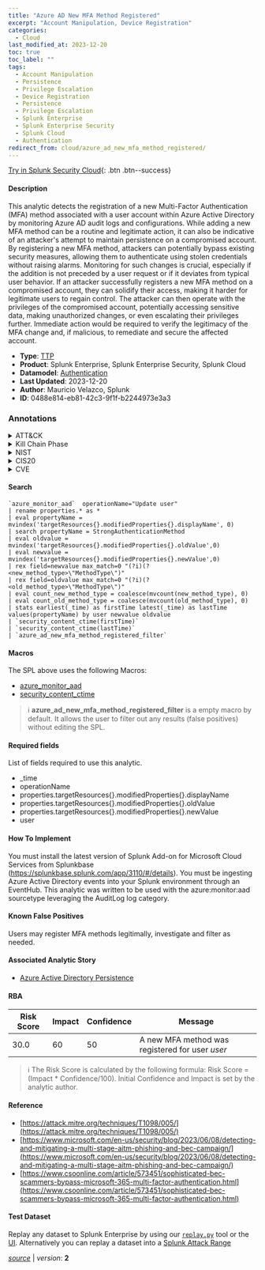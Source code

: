 ```yaml
---
title: "Azure AD New MFA Method Registered"
excerpt: "Account Manipulation, Device Registration"
categories:
  - Cloud
last_modified_at: 2023-12-20
toc: true
toc_label: ""
tags:
  - Account Manipulation
  - Persistence
  - Privilege Escalation
  - Device Registration
  - Persistence
  - Privilege Escalation
  - Splunk Enterprise
  - Splunk Enterprise Security
  - Splunk Cloud
  - Authentication
redirect_from: cloud/azure_ad_new_mfa_method_registered/
---
```




[Try in Splunk Security Cloud](https://www.splunk.com/en_us/cyber-security.html){: .btn .btn--success}

#### Description

This analytic detects the registration of a new Multi-Factor Authentication (MFA) method associated with a user account within Azure Active Directory by monitoring Azure AD audit logs and configurations. While adding a new MFA method can be a routine and legitimate action, it can also be indicative of an attacker&#39;s attempt to maintain persistence on a compromised account. By registering a new MFA method, attackers can potentially bypass existing security measures, allowing them to authenticate using stolen credentials without raising alarms. Monitoring for such changes is crucial, especially if the addition is not preceded by a user request or if it deviates from typical user behavior. If an attacker successfully registers a new MFA method on a compromised account, they can solidify their access, making it harder for legitimate users to regain control. The attacker can then operate with the privileges of the compromised account, potentially accessing sensitive data, making unauthorized changes, or even escalating their privileges further. Immediate action would be required to verify the legitimacy of the MFA change and, if malicious, to remediate and secure the affected account.

- **Type**: [TTP](https://github.com/splunk/security_content/wiki/Detection-Analytic-Types)
- **Product**: Splunk Enterprise, Splunk Enterprise Security, Splunk Cloud
- **Datamodel**: [Authentication](https://docs.splunk.com/Documentation/CIM/latest/User/Authentication)
- **Last Updated**: 2023-12-20
- **Author**: Mauricio Velazco, Splunk
- **ID**: 0488e814-eb81-42c3-9f1f-b2244973e3a3

### Annotations
<details>
  <summary>ATT&CK</summary>

<div markdown="1">

#### [ATT&CK](https://attack.mitre.org/)

| ID          | Technique   | Tactic         |
| ----------- | ----------- |--------------- |
| [T1098](https://attack.mitre.org/techniques/T1098/) | Account Manipulation | Persistence, Privilege Escalation |

| [T1098.005](https://attack.mitre.org/techniques/T1098/005/) | Device Registration | Persistence, Privilege Escalation |

</div>
</details>


<details>
  <summary>Kill Chain Phase</summary>

<div markdown="1">

* Installation
* Exploitation


</div>
</details>


<details>
  <summary>NIST</summary>

<div markdown="1">

* DE.CM



</div>
</details>

<details>
  <summary>CIS20</summary>

<div markdown="1">

* CIS 10



</div>
</details>

<details>
  <summary>CVE</summary>

<div markdown="1">


</div>
</details>


#### Search

```
`azure_monitor_aad`  operationName="Update user" 
| rename properties.* as *  
| eval propertyName = mvindex('targetResources{}.modifiedProperties{}.displayName', 0) 
| search propertyName = StrongAuthenticationMethod 
| eval oldvalue = mvindex('targetResources{}.modifiedProperties{}.oldValue',0) 
| eval newvalue = mvindex('targetResources{}.modifiedProperties{}.newValue',0) 
| rex field=newvalue max_match=0 "(?i)(?<new_method_type>\"MethodType\")" 
| rex field=oldvalue max_match=0 "(?i)(?<old_method_type>\"MethodType\")" 
| eval count_new_method_type = coalesce(mvcount(new_method_type), 0) 
| eval count_old_method_type = coalesce(mvcount(old_method_type), 0) 
| stats earliest(_time) as firstTime latest(_time) as lastTime values(propertyName) by user newvalue oldvalue 
| `security_content_ctime(firstTime)` 
| `security_content_ctime(lastTime)` 
| `azure_ad_new_mfa_method_registered_filter`
```

#### Macros
The SPL above uses the following Macros:
* [azure_monitor_aad](https://github.com/splunk/security_content/blob/develop/macros/azure_monitor_aad.yml)
* [security_content_ctime](https://github.com/splunk/security_content/blob/develop/macros/security_content_ctime.yml)

> :information_source:
> **azure_ad_new_mfa_method_registered_filter** is a empty macro by default. It allows the user to filter out any results (false positives) without editing the SPL.



#### Required fields
List of fields required to use this analytic.
* _time
* operationName
* properties.targetResources{}.modifiedProperties{}.displayName
* properties.targetResources{}.modifiedProperties{}.oldValue
* properties.targetResources{}.modifiedProperties{}.newValue
* user



#### How To Implement
You must install the latest version of Splunk Add-on for Microsoft Cloud Services from Splunkbase (https://splunkbase.splunk.com/app/3110/#/details). You must be ingesting Azure Active Directory events into your Splunk environment through an EventHub. This analytic was written to be used with the azure:monitor:aad sourcetype leveraging the AuditLog log category.
#### Known False Positives
Users may register MFA methods legitimally, investigate and filter as needed.

#### Associated Analytic Story
* [Azure Active Directory Persistence](/stories/azure_active_directory_persistence)




#### RBA

| Risk Score  | Impact      | Confidence   | Message      |
| ----------- | ----------- |--------------|--------------|
| 30.0 | 60 | 50 | A new MFA method was registered for user $user$ |


> :information_source:
> The Risk Score is calculated by the following formula: Risk Score = (Impact * Confidence/100). Initial Confidence and Impact is set by the analytic author.


#### Reference

* [https://attack.mitre.org/techniques/T1098/005/](https://attack.mitre.org/techniques/T1098/005/)
* [https://www.microsoft.com/en-us/security/blog/2023/06/08/detecting-and-mitigating-a-multi-stage-aitm-phishing-and-bec-campaign/](https://www.microsoft.com/en-us/security/blog/2023/06/08/detecting-and-mitigating-a-multi-stage-aitm-phishing-and-bec-campaign/)
* [https://www.csoonline.com/article/573451/sophisticated-bec-scammers-bypass-microsoft-365-multi-factor-authentication.html](https://www.csoonline.com/article/573451/sophisticated-bec-scammers-bypass-microsoft-365-multi-factor-authentication.html)



#### Test Dataset
Replay any dataset to Splunk Enterprise by using our [`replay.py`](https://github.com/splunk/attack_data#using-replaypy) tool or the [UI](https://github.com/splunk/attack_data#using-ui).
Alternatively you can replay a dataset into a [Splunk Attack Range](https://github.com/splunk/attack_range#replay-dumps-into-attack-range-splunk-server)




[*source*](https://github.com/splunk/security_content/tree/develop/detections/cloud/azure_ad_new_mfa_method_registered.yml) \| *version*: **2**